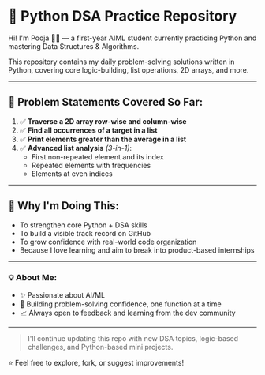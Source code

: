 # 🐍 Python DSA Practice Repository

Hi! I'm Pooja 👩‍💻 — a first-year AIML student currently practicing Python and mastering Data Structures & Algorithms.

This repository contains my daily problem-solving solutions written in Python, covering core logic-building, list operations, 2D arrays, and more.

---

## 🚀 Problem Statements Covered So Far:

1. ✅ **Traverse a 2D array row-wise and column-wise**
2. ✅ **Find all occurrences of a target in a list**
3. ✅ **Print elements greater than the average in a list**
4. ✅ **Advanced list analysis** *(3-in-1)*:
   - First non-repeated element and its index
   - Repeated elements with frequencies
   - Elements at even indices

---

## 📌 Why I'm Doing This:

- To strengthen core Python + DSA skills
- To build a visible track record on GitHub
- To grow confidence with real-world code organization
- Because I love learning and aim to break into product-based internships

---

### 💡 About Me:

- ✨ Passionate about AI/ML
- 🧠 Building problem-solving confidence, one function at a time
- 📈 Always open to feedback and learning from the dev community

---

> I'll continue updating this repo with new DSA topics, logic-based challenges, and Python-based mini projects.

⭐ Feel free to explore, fork, or suggest improvements!
